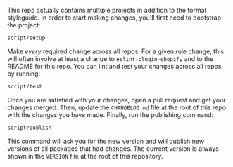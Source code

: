 This repo actually contains multiple projects in addition to the formal styleguide. In order to start making changes, you'll first need to bootstrap the project:

```bash
script/setup
```

Make *every* required change across all repos. For a given rule change, this will often involve at least a change to `eslint-plugin-shopify` and to the README for this repo. You can lint and test your changes across all repos by running:

```bash
script/test
```

Once you are satisfied with your changes, open a pull request and get your changes merged. Then, update the `CHANGELOG.md` file at the root of this repo with the changes you have made. Finally, run the publishing command:

```bash
script/publish
```

This command will ask you for the new version and will publish new versions of all packages that had changes. The current version is always shown in the `VERSION` file at the root of this repository.
